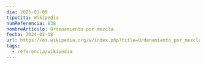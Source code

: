 ```yaml
---
dia: 2025-01-09
tipoCita: Wikipedia
numReferencia: 838
nombreArticulo: Ordenamiento por mezcla
fecha: 2024-01-18
url: https://es.wikipedia.org/w/index.php?title=Ordenamiento_por_mezcla&oldid=157392671
tags:
  - referencia/wikipedia
---
```

